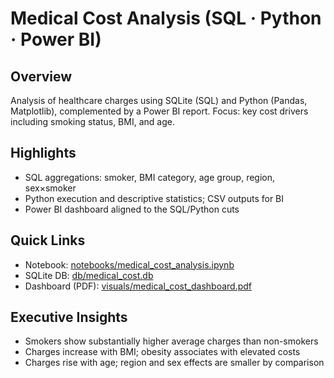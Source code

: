 # Medical Cost Analysis (SQL · Python · Power BI)

## Overview
Analysis of healthcare charges using SQLite (SQL) and Python (Pandas, Matplotlib), complemented by a Power BI report. Focus: key cost drivers including smoking status, BMI, and age.

## Highlights
- SQL aggregations: smoker, BMI category, age group, region, sex×smoker
- Python execution and descriptive statistics; CSV outputs for BI
- Power BI dashboard aligned to the SQL/Python cuts

## Quick Links
- Notebook: [notebooks/medical_cost_analysis.ipynb](notebooks/medical_cost_analysis.ipynb)  
- SQLite DB: [db/medical_cost.db](db/medical_cost.db)  
- Dashboard (PDF): [visuals/medical_cost_dashboard.pdf](visuals/medical_cost_dashboard.pdf)

## Executive Insights
- Smokers show substantially higher average charges than non-smokers
- Charges increase with BMI; obesity associates with elevated costs
- Charges rise with age; region and sex effects are smaller by comparison

